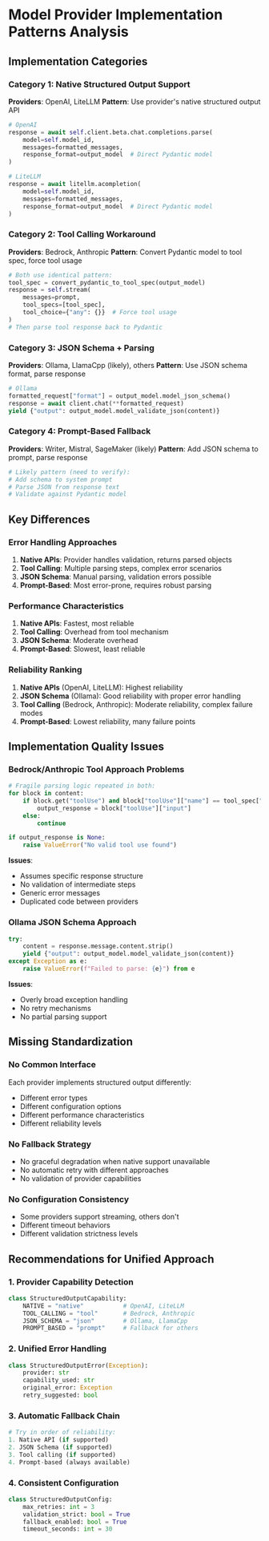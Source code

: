 # Model Provider Implementation Patterns Analysis

## Implementation Categories

### Category 1: Native Structured Output Support
**Providers**: OpenAI, LiteLLM
**Pattern**: Use provider's native structured output API
```python
# OpenAI
response = await self.client.beta.chat.completions.parse(
    model=self.model_id,
    messages=formatted_messages,
    response_format=output_model  # Direct Pydantic model
)

# LiteLLM  
response = await litellm.acompletion(
    model=self.model_id,
    messages=formatted_messages,
    response_format=output_model  # Direct Pydantic model
)
```

### Category 2: Tool Calling Workaround
**Providers**: Bedrock, Anthropic
**Pattern**: Convert Pydantic model to tool spec, force tool usage
```python
# Both use identical pattern:
tool_spec = convert_pydantic_to_tool_spec(output_model)
response = self.stream(
    messages=prompt,
    tool_specs=[tool_spec],
    tool_choice={"any": {}}  # Force tool usage
)
# Then parse tool response back to Pydantic
```

### Category 3: JSON Schema + Parsing
**Providers**: Ollama, LlamaCpp (likely), others
**Pattern**: Use JSON schema format, parse response
```python
# Ollama
formatted_request["format"] = output_model.model_json_schema()
response = await client.chat(**formatted_request)
yield {"output": output_model.model_validate_json(content)}
```

### Category 4: Prompt-Based Fallback
**Providers**: Writer, Mistral, SageMaker (likely)
**Pattern**: Add JSON schema to prompt, parse response
```python
# Likely pattern (need to verify):
# Add schema to system prompt
# Parse JSON from response text
# Validate against Pydantic model
```

## Key Differences

### Error Handling Approaches
1. **Native APIs**: Provider handles validation, returns parsed objects
2. **Tool Calling**: Multiple parsing steps, complex error scenarios
3. **JSON Schema**: Manual parsing, validation errors possible
4. **Prompt-Based**: Most error-prone, requires robust parsing

### Performance Characteristics
1. **Native APIs**: Fastest, most reliable
2. **Tool Calling**: Overhead from tool mechanism
3. **JSON Schema**: Moderate overhead
4. **Prompt-Based**: Slowest, least reliable

### Reliability Ranking
1. **Native APIs** (OpenAI, LiteLLM): Highest reliability
2. **JSON Schema** (Ollama): Good reliability with proper error handling
3. **Tool Calling** (Bedrock, Anthropic): Moderate reliability, complex failure modes
4. **Prompt-Based**: Lowest reliability, many failure points

## Implementation Quality Issues

### Bedrock/Anthropic Tool Approach Problems
```python
# Fragile parsing logic repeated in both:
for block in content:
    if block.get("toolUse") and block["toolUse"]["name"] == tool_spec["name"]:
        output_response = block["toolUse"]["input"]
    else:
        continue

if output_response is None:
    raise ValueError("No valid tool use found")
```
**Issues**:
- Assumes specific response structure
- No validation of intermediate steps
- Generic error messages
- Duplicated code between providers

### Ollama JSON Schema Approach
```python
try:
    content = response.message.content.strip()
    yield {"output": output_model.model_validate_json(content)}
except Exception as e:
    raise ValueError(f"Failed to parse: {e}") from e
```
**Issues**:
- Overly broad exception handling
- No retry mechanisms
- No partial parsing support

## Missing Standardization

### No Common Interface
Each provider implements structured output differently:
- Different error types
- Different configuration options
- Different performance characteristics
- Different reliability levels

### No Fallback Strategy
- No graceful degradation when native support unavailable
- No automatic retry with different approaches
- No validation of provider capabilities

### No Configuration Consistency
- Some providers support streaming, others don't
- Different timeout behaviors
- Different validation strictness levels

## Recommendations for Unified Approach

### 1. Provider Capability Detection
```python
class StructuredOutputCapability:
    NATIVE = "native"           # OpenAI, LiteLLM
    TOOL_CALLING = "tool"       # Bedrock, Anthropic  
    JSON_SCHEMA = "json"        # Ollama, LlamaCpp
    PROMPT_BASED = "prompt"     # Fallback for others
```

### 2. Unified Error Handling
```python
class StructuredOutputError(Exception):
    provider: str
    capability_used: str
    original_error: Exception
    retry_suggested: bool
```

### 3. Automatic Fallback Chain
```python
# Try in order of reliability:
1. Native API (if supported)
2. JSON Schema (if supported)  
3. Tool calling (if supported)
4. Prompt-based (always available)
```

### 4. Consistent Configuration
```python
class StructuredOutputConfig:
    max_retries: int = 3
    validation_strict: bool = True
    fallback_enabled: bool = True
    timeout_seconds: int = 30
```
